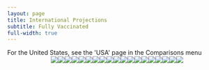 ```yaml
---
layout: page
title: International Projections
subtitle: Fully Vaccinated
full-width: true
---
```

For the United States, see the 'USA' page in the Comparisons menu
<span style='display:block;text-align:center'>![](Plots/ProjectionsFull/proj_total_Austria.png)![](Plots/ProjectionsFull/proj_total_Belgium.png)![](Plots/ProjectionsFull/proj_total_Chile.png)![](Plots/ProjectionsFull/proj_total_Denmark.png)![](Plots/ProjectionsFull/proj_total_European_Union.png)![](Plots/ProjectionsFull/proj_total_France.png)![](Plots/ProjectionsFull/proj_total_Germany.png)![](Plots/ProjectionsFull/proj_total_Hungary.png)![](Plots/ProjectionsFull/proj_total_Iceland.png)![](Plots/ProjectionsFull/proj_total_Ireland.png)![](Plots/ProjectionsFull/proj_total_Israel.png)![](Plots/ProjectionsFull/proj_total_Italy.png)![](Plots/ProjectionsFull/proj_total_Mexico.png)![](Plots/ProjectionsFull/proj_total_Norway.png)![](Plots/ProjectionsFull/proj_total_Poland.png)![](Plots/ProjectionsFull/proj_total_South_America.png)![](Plots/ProjectionsFull/proj_total_Spain.png)![](Plots/ProjectionsFull/proj_total_Switzerland.png)![](Plots/ProjectionsFull/proj_total_United_Kingdom.png)</span>
